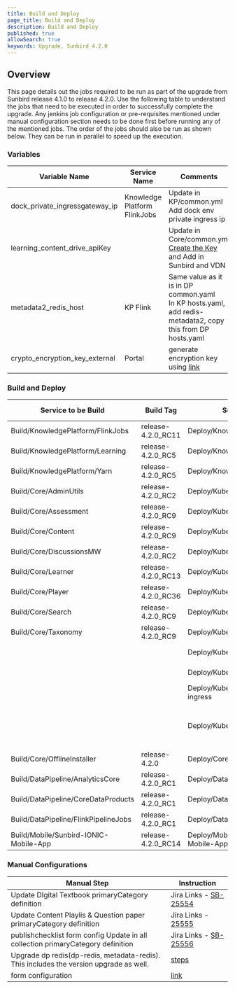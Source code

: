 ```yaml
---
title: Build and Deploy
page_title: Build and Deploy
description: Build and Deploy
published: true
allowSearch: true
keywords: Upgrade, Sunbird 4.2.0
---
```


## Overview

This page details out the jobs required to be run as part of the upgrade from Sunbird release 4.1.0 to release 4.2.0. Use the following table to understand the jobs that need to be executed in order to successfully complete the upgrade. Any jenkins job configuration or pre-requisites mentioned under manual configuration section needs to be done first before running any of the mentioned jobs. The order of the jobs should also be run as shown below. They can be run in parallel to speed up the execution.

### Variables

|Variable Name|Service Name|Comments|
|-------------|------------|--------|
|dock_private_ingressgateway_ip|Knowledge Platform FlinkJobs|Update in KP/common.yml<br/>Add dock env private ingress ip|
|learning_content_drive_apiKey||Update in Core/common.yml<br/>[Create the Key](https://support.google.com/googleapi/answer/6158862?hl=en) and Add in Sunbird and VDN|
|metadata2_redis_host|KP Flink|Same value as it is in DP common.yaml<br/>In KP hosts.yaml, add redis-metadata2, copy this from DP hosts.yaml|
|crypto_encryption_key_external|Portal|generate encryption key using [link](https://www.allkeysgenerator.com/Random/Security-Encryption-Key-Generator.aspx)|

### Build and Deploy

|Service to be Build|Build Tag|Service to Deploy|Deploy Tag|Comments|
|-------------------|---------|-----------------|----------|--------|
|Build/KnowledgePlatform/FlinkJobs|release-4.2.0_RC11|Deploy/KnowledgePlatform/FlinkJobs|release-4.2.0_RC6|add <b>metrics-data-transformer</b> in jobs config deploy all job|
|Build/KnowledgePlatform/Learning|release-4.2.0_RC5|Deploy/KnowledgePlatform/Learning|release-4.2.0_RC6||
|Build/KnowledgePlatform/Yarn|release-4.2.0_RC5|Deploy/KnowledgePlatform/Yarn|release-4.2.0_RC6||
|Build/Core/AdminUtils|release-4.2.0_RC2|Deploy/Kubernetes/AdminUtils|release-4.2.0_RC2||
|Build/Core/Assessment|release-4.2.0_RC9|Deploy/Kubernetes/Assessment|release-4.2.0_RC2||
|Build/Core/Content|release-4.2.0_RC9|Deploy/Kubernetes/Content|release-4.2.0_RC2||
|Build/Core/DiscussionsMW|release-4.2.0_RC2|Deploy/Kubernetes/DiscussionsMW|release-4.2.0_RC2||
|Build/Core/Learner|release-4.2.0_RC13|Deploy/Kubernetes/Learner|release-4.2.0_RC2||
|Build/Core/Player|release-4.2.0_RC36|Deploy/Kubernetes/Player|release-4.2.0_RC2||
|Build/Core/Search|release-4.2.0_RC9|Deploy/Kubernetes/Search|release-4.2.0_RC2||
|Build/Core/Taxonomy|release-4.2.0_RC9|Deploy/Kubernetes/Taxonomy|release-4.2.0_RC2||
|||Deploy/Kubernetes/UploadSchemas|release-4.2.0_RC5||
|||Deploy/Kubernetes/Keycloak|release-4.2.0_RC2|Redeploy same artifact|
|||Deploy/Kubernetes/Nginx-private-ingress|release-4.2.0_RC2|update the variables as per - [link](https://github.com/project-sunbird/sunbird-devops/blob/release-4.2.0/private_repo/ansible/inventory/dev/Core/common.yml#L231-L247)|
|||Deploy/Kubernetes/Monitoring|release-4.2.0_RC2|Create an oauth cred from google cloud account.<br/> Give redirect url as https://{domain_name}/oauth3/callback<br/>update the variables as per - [link](https://github.com/project-sunbird/sunbird-devops/blob/release-4.2.0/private_repo/ansible/inventory/dev/Core/common.yml#L231-L247)|
|Build/Core/OfflineInstaller|release-4.2.0|Deploy/Core/OfflineInstaller|release-4.2.0_RC2|
|Build/DataPipeline/AnalyticsCore|release-4.2.0_RC1|Deploy/DataPipeline/AnalyticsCore|release-4.2.0_RC2||
|Build/DataPipeline/CoreDataProducts|release-4.2.0_RC1|Deploy/DataPipeline/CoreDataProducts|release-4.2.0_RC2||
|Build/DataPipeline/FlinkPipelineJobs|release-4.2.0_RC1|Deploy/DataPipeline/FlinkPipelineJobs|release-4.2.0_RC2|deploy all the jobs|
|Build/Mobile/Sunbird-IONIC-Mobile-App|release-4.2.0_RC14|Deploy/Mobile/Sunbird-IONIC-Mobile-App|release-4.2.0||

### Manual Configurations

|Manual Step|Instruction|
|--------------------|--------------------|
|Update DIgital Textbook primaryCategory definition |Jira Links - [SB-25554](https://project-sunbird.atlassian.net/browse/SB-25554)|
|Update Content Playlis & Question paper primaryCategory definition |Jira Links - [25555](https://project-sunbird.atlassian.net/browse/SB-25555)|
|publishchecklist form config Update in all collection primaryCategory definition | Jira Links - [SB-25556](https://project-sunbird.atlassian.net/browse/SB-25556)|
|Upgrade dp redis(dp-redis, metadata-redis). This includes the version upgrade as well.|[steps](https://docs.google.com/spreadsheets/d/1KnjAH_hMzFokmuUYN62HnevihJdXpnrfUgm_VgAH7AU/edit#gid=344919181)|
|form configuration| [link](https://project-sunbird.atlassian.net/wiki/spaces/MC/pages/2909339655/Form+Configuration+release-4.2.0)
